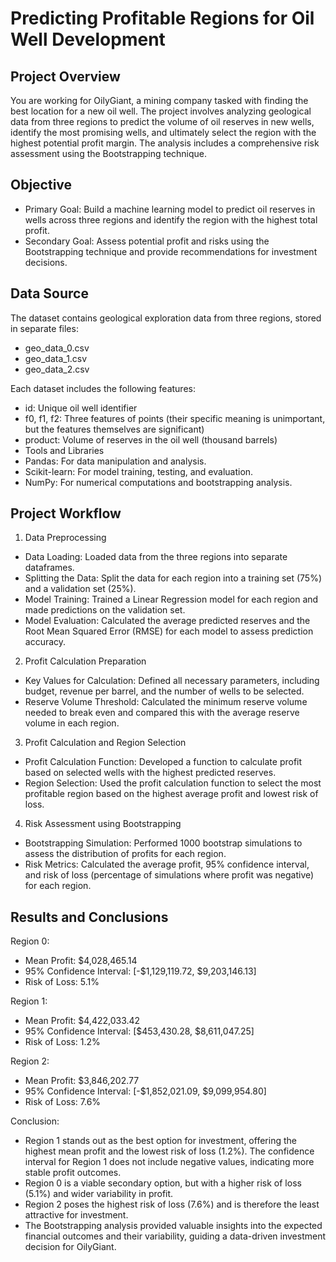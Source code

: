 # Predicting Profitable Regions for Oil Well Development
## Project Overview
You are working for OilyGiant, a mining company tasked with finding the best location for a new oil well. The project involves analyzing geological data from three regions to predict the volume of oil reserves in new wells, identify the most promising wells, and ultimately select the region with the highest potential profit margin. The analysis includes a comprehensive risk assessment using the Bootstrapping technique.

## Objective
- Primary Goal: Build a machine learning model to predict oil reserves in wells across three regions and identify the region with the highest total profit.
- Secondary Goal: Assess potential profit and risks using the Bootstrapping technique and provide recommendations for investment decisions.

## Data Source
The dataset contains geological exploration data from three regions, stored in separate files:

- geo_data_0.csv
- geo_data_1.csv
- geo_data_2.csv

Each dataset includes the following features:

- id: Unique oil well identifier
- f0, f1, f2: Three features of points (their specific meaning is unimportant, but the features themselves are significant)
- product: Volume of reserves in the oil well (thousand barrels)
- Tools and Libraries
- Pandas: For data manipulation and analysis.
- Scikit-learn: For model training, testing, and evaluation.
- NumPy: For numerical computations and bootstrapping analysis.

## Project Workflow
1. Data Preprocessing
- Data Loading: Loaded data from the three regions into separate dataframes.
- Splitting the Data: Split the data for each region into a training set (75%) and a validation set (25%).
- Model Training: Trained a Linear Regression model for each region and made predictions on the validation set.
- Model Evaluation: Calculated the average predicted reserves and the Root Mean Squared Error (RMSE) for each model to assess prediction accuracy.
2. Profit Calculation Preparation
- Key Values for Calculation: Defined all necessary parameters, including budget, revenue per barrel, and the number of wells to be selected.
- Reserve Volume Threshold: Calculated the minimum reserve volume needed to break even and compared this with the average reserve volume in each region.
3. Profit Calculation and Region Selection
- Profit Calculation Function: Developed a function to calculate profit based on selected wells with the highest predicted reserves.
- Region Selection: Used the profit calculation function to select the most profitable region based on the highest average profit and lowest risk of loss.
4. Risk Assessment using Bootstrapping
- Bootstrapping Simulation: Performed 1000 bootstrap simulations to assess the distribution of profits for each region.
- Risk Metrics: Calculated the average profit, 95% confidence interval, and risk of loss (percentage of simulations where profit was negative) for each region.

## Results and Conclusions
Region 0:
- Mean Profit: $4,028,465.14
- 95% Confidence Interval: [-$1,129,119.72, $9,203,146.13]
- Risk of Loss: 5.1%

Region 1:
- Mean Profit: $4,422,033.42
- 95% Confidence Interval: [$453,430.28, $8,611,047.25]
- Risk of Loss: 1.2%

Region 2:
- Mean Profit: $3,846,202.77
- 95% Confidence Interval: [-$1,852,021.09, $9,099,954.80]
- Risk of Loss: 7.6%

Conclusion:
- Region 1 stands out as the best option for investment, offering the highest mean profit and the lowest risk of loss (1.2%). The confidence interval for Region 1 does not include negative values, indicating more stable profit outcomes.
- Region 0 is a viable secondary option, but with a higher risk of loss (5.1%) and wider variability in profit.
- Region 2 poses the highest risk of loss (7.6%) and is therefore the least attractive for investment.
- The Bootstrapping analysis provided valuable insights into the expected financial outcomes and their variability, guiding a data-driven investment decision for OilyGiant.
